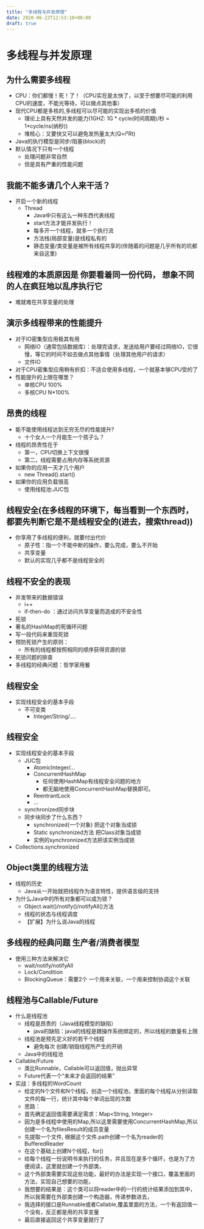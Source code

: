 ```yaml
---
title: "多线程与并发原理"
date: 2020-06-22T12:53:10+08:00
draft: true
---
```


# 多线程与并发原理

为什么需要多线程
---
* CPU：你们都慢！死！了！（CPU实在是太快了，以至于想要尽可能的利用CPU的速度，不能光等待，可以做点其他事）
* 现代CPU都是多核的,多线程可以尽可能的实现出多核的价值
  * 理论上具有天然并发的能力(1GHZ: 1G * cycle(时间周期)/秒 = 1*cycle/ns(纳秒))
  * 堆核心：又要快又可以避免发热量太大(Q=i²Rt)
* Java的执⾏模型是同步/阻塞(block)的
* 默认情况下只有⼀个线程
  * 处理问题⾮常⾃然
  * 但是具有严重的性能问题

我能不能多请⼏个⼈来⼲活？
---
* 开启⼀个新的线程
  * Thread
     * Java中只有这么⼀种东⻄代表线程
     * start⽅法才能并发执⾏！
     * 每多开⼀个线程，就多⼀个执⾏流
     *  ⽅法栈(局部变量)是线程私有的
     * 静态变量/类变量是被所有线程共享的(伴随着的问题是几乎所有的坑都来自这里)

线程难的本质原因是
你要看着同⼀份代码，
想象不同的⼈在疯狂地以乱序执⾏它
---
* 难就难在共享变量的处理

演示多线程带来的性能提升
---
* 对于IO密集型应⽤极其有⽤
  * ⽹络IO（通常包括数据库）：处理完请求，发送给用户要经过网络IO，它很慢，等它的时间不如去做点其他事情（处理其他用户的请求）
  * ⽂件IO
* 对于CPU密集型应⽤稍有折扣：不适合使用多线程，一个就基本够CPU受的了
* 性能提升的上限在哪⾥？
  * 单核CPU 100%
  * 多核CPU N*100%

昂贵的线程
---
* 能不能使⽤线程达到⽆穷⽆尽的性能提升?
  * ⼗个⼥⼈⼀个⽉能⽣⼀个孩⼦么？
* 线程的昂贵性在于
  * 第⼀，CPU切换上下⽂很慢
  * 第⼆，线程需要占⽤内存等系统资源
* 如果你的应⽤⼀天才⼏个⽤户
  * new Thread().start()
* 如果你的应⽤负载很⾼
  * 使⽤线程池:JUC包

线程安全(在多线程的环境下，每当看到一个东西时，都要先判断它是不是线程安全的(进去，搜索thread))
---
* 你享⽤了多线程的便利，就要付出代价
  * 原⼦性：指一个不能中断的操作，要么完成，要么不开始
  * 共享变量
  * 默认的实现⼏乎都不是线程安全的

线程不安全的表现
---
* 并发带来的数据错误
  * i++
  * if-then-do ：通过访问共享变量而造成的不安全性
* 死锁
* 著名的HashMap的死循环问题
* 写⼀段代码来重现死锁
* 预防死锁产⽣的原则：
  * 所有的线程都按照相同的顺序获得资源的锁
* 死锁问题的排查
* 多线程的经典问题：哲学家⽤餐

线程安全
---
* 实现线程安全的基本⼿段
  * 不可变类
     * Integer/String/....

线程安全
---
* 实现线程安全的基本⼿段
  * JUC包
     * AtomicInteger/...
     * ConcurrentHashMap
         * 任何使⽤HashMap有线程安全问题的地⽅
         * 都⽆脑地使⽤ConcurrentHashMap替换即可。
     * ReentrantLock
     * ...
  * synchronized同步块
  * 同步块同步了什么东⻄？
     * synchronized(⼀个对象) 把这个对象当成锁
     * Static synchronized⽅法 把Class对象当成锁
     * 实例的synchronnized⽅法把该实例当成锁
* Collections.synchronized

Object类⾥的线程⽅法
---
* 线程的历史
  * Java从⼀开始就把线程作为语⾔特性，提供语⾔级的⽀持
* 为什么Java中的所有对象都可以成为锁？
  * Object.wait()/notify()/notifyAll()⽅法
  * 线程的状态与线程调度
  * 【扩展】为什么说Java的线程

多线程的经典问题
⽣产者/消费者模型
---
* 使⽤三种⽅法来解决它
  * wait/notify/notifyAll
  * Lock/Condition
  * BlockingQueue：需要2个 一个用来关联，一个用来控制协调这个关联

线程池与Callable/Future
---
* 什么是线程池
  * 线程是昂贵的（Java线程模型的缺陷）
    * java的缺陷：java的线程是跟操作系统绑定的，所以线程的数量有上限
  * 线程池是预先定义好的若⼲个线程
    * 避免每次 创建/销毁线程所产生的开销
  * Java中的线程池
* Callable/Future
  * 类⽐Runnable，Callable可以返回值，抛出异常
  * Future代表⼀个“未来才会返回的结果”
* 实战：多线程的WordCount
  * 给定的N个文件和N个线程，创造一个线程池，里面的每个线程从分别读取文件的每一行，统计其中每个单词出现的次数 
  * 思路：
  * 首先确定返回值需要满足需求：Map<String, Integer>
  * 因为是多线程中使用的Map,所以这里需要使用ConcurrentHashMap,所以创建一个名为filesResult的成员变量
  * 先提取一个文件, 根据这个文件.path创建一个名为reader的BufferedReader
  * 在这个基础上创建N个线程，for()
  * 给每个线程一份说明书来执行的任务，并且现在是多个循环，也是为了方便阅读，这里就创建一个外部类，
  * 这个外部类需要实现这些功能，最好的办法是实现一个接口，覆盖里面的方法，实现自己想要的功能，
  * 我想要的结果是：这个类可以将reader中的一行的统计结果添加到其中，所以我需要在外部类创建一个构造器，传递参数进去，
  * 我选择的接口是Runnable或者Callable,覆盖里面的方法，一个有返回值一个没有，反正都是用的共享变量
  * 最后直接返回这个共享变量就行了
